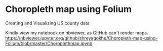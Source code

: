 # Choropleth map using Folium
 Creating and Visualizing US county data

Kindly view my notebook on nbviewer, as GitHub can't render maps.
https://nbviewer.jupyter.org/github/shreyagokhe/Choropleth-map-using-Folium/blob/master/Choroplethmap.ipynb
